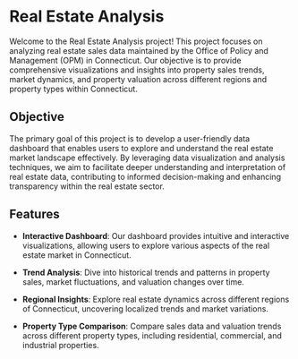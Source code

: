 # **Real Estate Analysis**

Welcome to the Real Estate Analysis project! This project focuses on analyzing real estate sales data maintained by the Office of Policy and Management (OPM) in Connecticut. Our objective is to provide comprehensive visualizations and insights into property sales trends, market dynamics, and property valuation across different regions and property types within Connecticut.

## **Objective**

The primary goal of this project is to develop a user-friendly data dashboard that enables users to explore and understand the real estate market landscape effectively. By leveraging data visualization and analysis techniques, we aim to facilitate deeper understanding and interpretation of real estate data, contributing to informed decision-making and enhancing transparency within the real estate sector.

## **Features**

- **Interactive Dashboard**: Our dashboard provides intuitive and interactive visualizations, allowing users to explore various aspects of the real estate market in Connecticut.
  
- **Trend Analysis**: Dive into historical trends and patterns in property sales, market fluctuations, and valuation changes over time.
  
- **Regional Insights**: Explore real estate dynamics across different regions of Connecticut, uncovering localized trends and market variations.
  
- **Property Type Comparison**: Compare sales data and valuation trends across different property types, including residential, commercial, and industrial properties.

